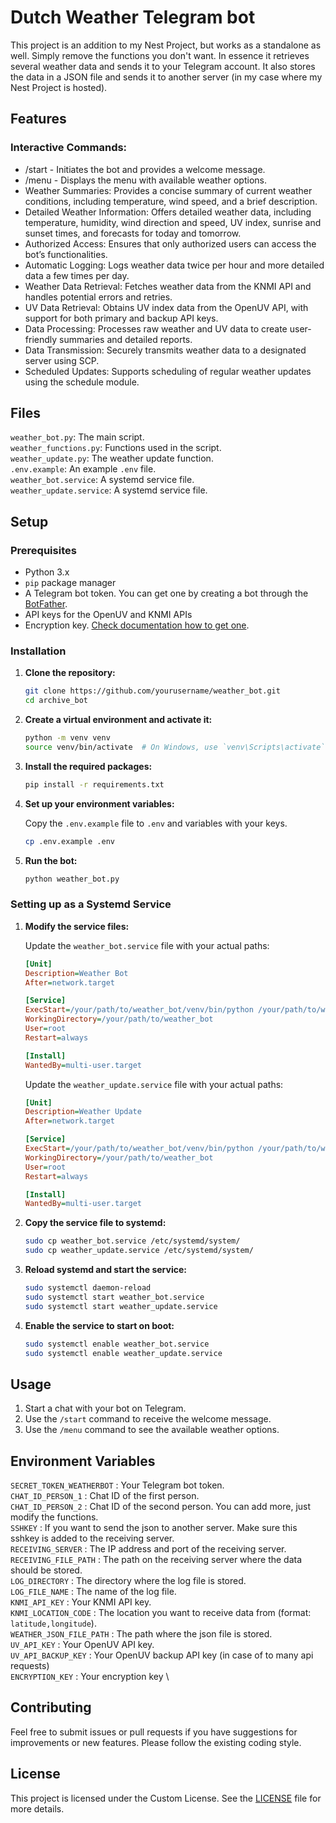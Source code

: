 # Dutch Weather Telegram bot

This project is an addition to my Nest Project, but works as a standalone as well. Simply remove the functions you don't want. In essence it retrieves several weather data and sends it to your Telegram account. It also stores the data in a JSON file and sends it to another server (in my case where my Nest Project is hosted).

## Features
### Interactive Commands:
- /start - Initiates the bot and provides a welcome message.
- /menu - Displays the menu with available weather options.
- Weather Summaries: Provides a concise summary of current weather conditions, including temperature, wind speed, and a brief description.
- Detailed Weather Information: Offers detailed weather data, including temperature, humidity, wind direction and speed, UV index, sunrise and sunset times, and forecasts for today and tomorrow.
- Authorized Access: Ensures that only authorized users can access the bot’s functionalities.
- Automatic Logging: Logs weather data twice per hour and more detailed data a few times per day.
- Weather Data Retrieval: Fetches weather data from the KNMI API and handles potential errors and retries.
- UV Data Retrieval: Obtains UV index data from the OpenUV API, with support for both primary and backup API keys.
- Data Processing: Processes raw weather and UV data to create user-friendly summaries and detailed reports.
- Data Transmission: Securely transmits weather data to a designated server using SCP.
- Scheduled Updates: Supports scheduling of regular weather updates using the schedule module.

## Files
`weather_bot.py`: The main script. \
`weather_functions.py`: Functions used in the script. \
`weather_update.py`: The weather update function. \
`.env.example`: An example `.env` file. \
`weather_bot.service`: A systemd service file. \
`weather_update.service`: A systemd service file.

## Setup

### Prerequisites
- Python 3.x
- `pip` package manager
- A Telegram bot token. You can get one by creating a bot through the [BotFather](https://core.telegram.org/bots#botfather).
- API keys for the OpenUV and KNMI APIs
- Encryption key. [Check documentation how to get one](https://cryptography.io/en/latest/fernet/).

### Installation

1. **Clone the repository:**
    ```bash
    git clone https://github.com/yourusername/weather_bot.git
    cd archive_bot
    ```

2. **Create a virtual environment and activate it:**
    ```bash
    python -m venv venv
    source venv/bin/activate  # On Windows, use `venv\Scripts\activate`
    ```

3. **Install the required packages:**
    ```bash
    pip install -r requirements.txt
    ```

4. **Set up your environment variables:**

    Copy the `.env.example` file to `.env` and variables with your keys.
    ```bash
    cp .env.example .env
    ```

5. **Run the bot:**
    ```bash
    python weather_bot.py
    ```

### Setting up as a Systemd Service

1. **Modify the service files:**

    Update the `weather_bot.service` file with your actual paths:
    ```ini
    [Unit]
    Description=Weather Bot
    After=network.target

    [Service]
    ExecStart=/your/path/to/weather_bot/venv/bin/python /your/path/to/weather_bot/weather_bot.py
    WorkingDirectory=/your/path/to/weather_bot
    User=root
    Restart=always

    [Install]
    WantedBy=multi-user.target
    ```

    Update the `weather_update.service` file with your actual paths:
    ```ini
    [Unit]
    Description=Weather Update
    After=network.target

    [Service]
    ExecStart=/your/path/to/weather_bot/venv/bin/python /your/path/to/weather_bot/weather_update.py
    WorkingDirectory=/your/path/to/weather_bot
    User=root
    Restart=always

    [Install]
    WantedBy=multi-user.target
    ```

2. **Copy the service file to systemd:**
    ```bash
    sudo cp weather_bot.service /etc/systemd/system/
    sudo cp weather_update.service /etc/systemd/system/
    ```

3. **Reload systemd and start the service:**
    ```bash
    sudo systemctl daemon-reload
    sudo systemctl start weather_bot.service
    sudo systemctl start weather_update.service
    ```

4. **Enable the service to start on boot:**
    ```bash
    sudo systemctl enable weather_bot.service
    sudo systemctl enable weather_update.service
    ```

## Usage
1. Start a chat with your bot on Telegram.
2. Use the `/start` command to receive the welcome message.
3. Use the `/menu` command to see the available weather options.

## Environment Variables
`SECRET_TOKEN_WEATHERBOT` : Your Telegram bot token. \
`CHAT_ID_PERSON_1` : Chat ID of the first person. \
`CHAT_ID_PERSON_2` : Chat ID of the second person. You can add more, just modify the functions. \
`SSHKEY` : If you want to send the json to another server. Make sure this sshkey is added to the receiving server. \
`RECEIVING_SERVER` : The IP address and port of the receiving server. \
`RECEIVING_FILE_PATH` : The path on the receiving server where the data should be stored. \
`LOG_DIRECTORY` : The directory where the log file is stored. \
`LOG_FILE_NAME` : The name of the log file. \
`KNMI_API_KEY` : Your KNMI API key. \
`KNMI_LOCATION_CODE` : The location you want to receive data from (format: `latitude,longitude`). \
`WEATHER_JSON_FILE_PATH` : The path where the json file is stored. \
`UV_API_KEY` : Your OpenUV API key. \
`UV_API_BACKUP_KEY` : Your OpenUV backup API key (in case of to many api requests)  \
`ENCRYPTION_KEY` : Your encryption key \


## Contributing
Feel free to submit issues or pull requests if you have suggestions for improvements or new features. Please follow the existing coding style.

## License
This project is licensed under the Custom License. See the [LICENSE](LICENSE) file for more details.